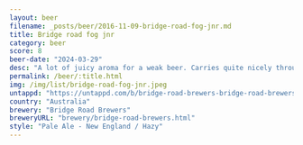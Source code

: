 ```yaml
---
layout: beer
filename: _posts/beer/2016-11-09-bridge-road-fog-jnr.md
title: Bridge road fog jnr
category: beer
score: 8
beer-date: "2024-03-29"
desc: "A lot of juicy aroma for a weak beer. Carries quite nicely through into the taste as well. Kind of like a really nice IPA that has been watered down. Great for a session full of flavour"
permalink: /beer/:title.html
img: /img/list/bridge-road-fog-jnr.jpeg
untappd: "https://untappd.com/b/bridge-road-brewers-bridge-road-brewers-fog-jnr/5612068"
country: "Australia"
brewery: "Bridge Road Brewers"
breweryURL: "brewery/bridge-road-brewers.html"
style: "Pale Ale - New England / Hazy"
---
```

